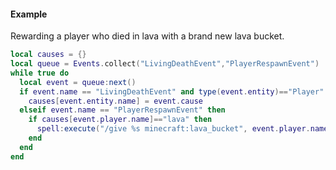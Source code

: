 #### Example
Rewarding a player who died in lava with a brand new lava bucket.
```lua
local causes = {}
local queue = Events.collect("LivingDeathEvent","PlayerRespawnEvent")
while true do
  local event = queue:next()
  if event.name == "LivingDeathEvent" and type(event.entity)=="Player" then
    causes[event.entity.name] = event.cause
  elseif event.name == "PlayerRespawnEvent" then
    if causes[event.player.name]=="lava" then
      spell:execute("/give %s minecraft:lava_bucket", event.player.name)
    end
  end
end
```
